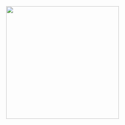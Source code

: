 <div id="header" align="center">
  <img src="https://i.pinimg.com/originals/8e/07/18/8e071836dc5d3f534138455fda54cc68.gif" width="300"/>
</div>
<div id="Badges" align="center">
<img src="https://komarev.com/ghpvc/?username=CanIHaveOneBurger&style=flat-square&color=red" alt=""/>
